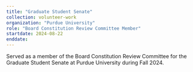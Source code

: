 ```yaml
---
title: "Graduate Student Senate"
collection: volunteer-work
organization: "Purdue University"
role: "Board Constitution Review Committee Member"
startdate: 2024-08-22
enddate:
---
```


Served as a member of the Board Constitution Review Committee for the Graduate Student Senate at Purdue University during Fall 2024.

